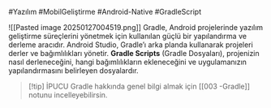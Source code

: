 #Yazılım #MobilGeliştirme #Android-Native  #GradleScript


![[Pasted image 20250127004519.png]]
Gradle, Android projelerinde yazılım geliştirme süreçlerini yönetmek için kullanılan güçlü bir yapılandırma ve derleme aracıdır. Android Studio, Gradle’ı arka planda kullanarak projeleri derler ve bağımlılıkları yönetir. **Gradle Scripts** (Gradle Dosyaları), projenizin nasıl derleneceğini, hangi bağımlılıkların ekleneceğini ve uygulamanızın yapılandırmasını belirleyen dosyalardır.


> [!tip] İPUCU
> Gradle hakkında genel bilgi almak için [[003 -Gradle]] notunu incelleyebilirsin.
> 


